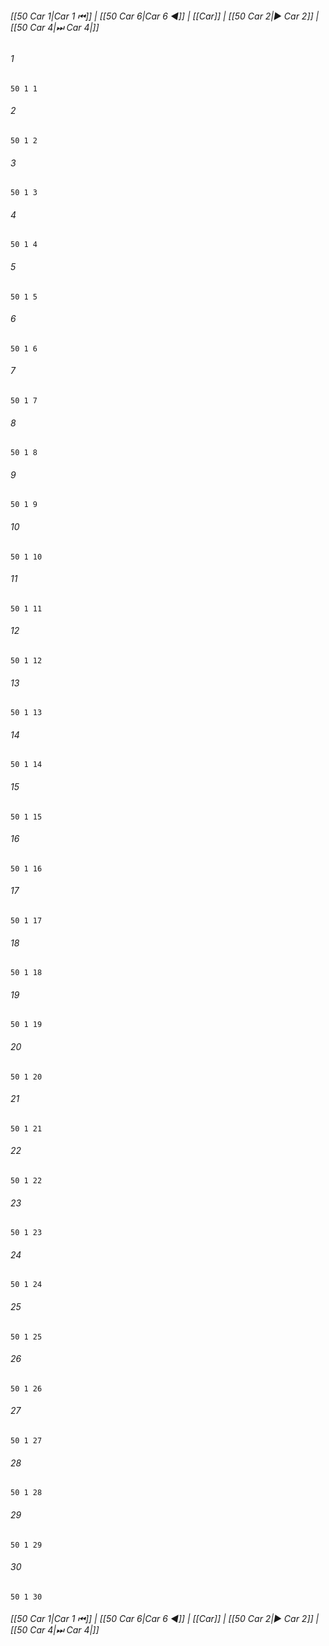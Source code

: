
###### [[50 Car 1|Car 1 ⏮]] | [[50 Car 6|Car 6 ◀]] | [[Car]] | [[50 Car 2|▶ Car 2]] | [[50 Car 4|⏭ Car 4|]]

###### 1
``` verse
50 1 1 
```
###### 2
``` verse
50 1 2 
```
###### 3
``` verse
50 1 3 
```
###### 4
``` verse
50 1 4 
```
###### 5
``` verse
50 1 5 
```
###### 6
``` verse
50 1 6 
```
###### 7
``` verse
50 1 7 
```
###### 8
``` verse
50 1 8 
```
###### 9
``` verse
50 1 9 
```
###### 10
``` verse
50 1 10 
```
###### 11
``` verse
50 1 11 
```
###### 12
``` verse
50 1 12 
```
###### 13
``` verse
50 1 13 
```
###### 14
``` verse
50 1 14 
```
###### 15
``` verse
50 1 15 
```
###### 16
``` verse
50 1 16 
```
###### 17
``` verse
50 1 17 
```
###### 18
``` verse
50 1 18 
```
###### 19
``` verse
50 1 19 
```
###### 20
``` verse
50 1 20 
```
###### 21
``` verse
50 1 21 
```
###### 22
``` verse
50 1 22 
```
###### 23
``` verse
50 1 23 
```
###### 24
``` verse
50 1 24 
```
###### 25
``` verse
50 1 25 
```
###### 26
``` verse
50 1 26 
```
###### 27
``` verse
50 1 27 
```
###### 28
``` verse
50 1 28 
```
###### 29
``` verse
50 1 29 
```
###### 30
``` verse
50 1 30 
```

###### [[50 Car 1|Car 1 ⏮]] | [[50 Car 6|Car 6 ◀]] | [[Car]] | [[50 Car 2|▶ Car 2]] | [[50 Car 4|⏭ Car 4|]]

